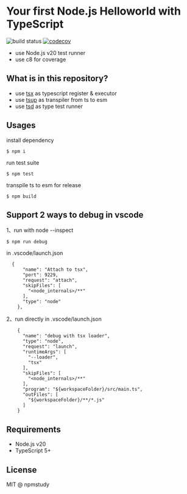 # Your first Node.js Helloworld with TypeScript

![build status](https://github.com/npmstudy/node-v20-helloworld/actions/workflows/main.yml/badge.svg) [![codecov](https://codecov.io/github/npmstudy/node-v20-helloworld/graph/badge.svg?token=CSMN20E3W4)](https://codecov.io/github/npmstudy/node-v20-helloworld)

- use Node.js v20 test runner
- use c8 for coverage


## What is in this repository?

- use [tsx](https://github.com/esbuild-kit/tsx) as typescript register & executor
- use [tsup](https://github.com/egoist/tsup) as transpiler from ts to esm
- use [tsd](https://github.com/SamVerschueren/tsd) as type test runner


## Usages

install dependency

```
$ npm i
```

run test suite

```
$ npm test
```

transpile ts to esm for release

```
$ npm build
```

## Support 2 ways to debug in vscode

1、run with node --inspect

```
$ npm run debug
```

in .vscode/launch.json

```
  {
      "name": "Attach to tsx",
      "port": 9229,
      "request": "attach",
      "skipFiles": [
        "<node_internals>/**"
      ],
      "type": "node"
    },
```

2、run directly in .vscode/launch.json

```
    {
      "name": "debug with tsx loader",
      "type": "node",
      "request": "launch",
      "runtimeArgs": [
        "--loader",
        "tsx"
      ],
      "skipFiles": [
        "<node_internals>/**"
      ],
      "program": "${workspaceFolder}/src/main.ts",
      "outFiles": [
        "${workspaceFolder}/**/*.js"
      ]
    }
```






## Requirements

- Node.js v20
- TypeScript 5+


## License

MIT @ npmstudy